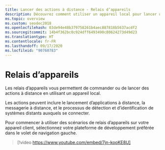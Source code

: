 ```yaml
---
title: Lancer des actions à distance - Relais d’appareils
description: Découvrez comment utiliser un appareil local pour lancer une action sur un appareil distant, tel que le démarrage d’une application à distance.
ms.topic: overview
ms.custom: seodec2018
ms.openlocfilehash: 03de94e48b379758261b4aec887818b5637acdf2
ms.sourcegitcommit: 14b4f362bc0c924dff6493490c80624273d49d23
ms.translationtype: HT
ms.contentlocale: fr-FR
ms.lasthandoff: 09/17/2020
ms.locfileid: "90760783"
---
```

# <a name="device-relay"></a>Relais d’appareils

Les relais d’appareils vous permettent de commander ou de lancer des actions à distance en utilisant un appareil local.

Les actions peuvent inclure le lancement d’applications à distance, la messagerie à distance, et le processus de détection et d’identification de systèmes distants auxquels se connecter.

Pour commencer à utiliser des scénarios de relais d’appareils sur votre appareil client, sélectionnez votre plateforme de développement préférée dans le volet de navigation gauche.

> [!video https://www.youtube.com/embed/7jn-kooKE8U]